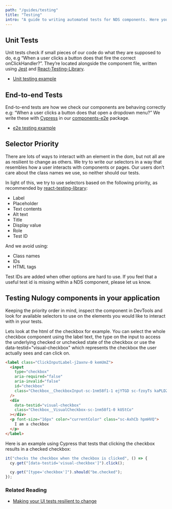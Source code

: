 ```yaml
---
path: "/guides/testing"
title: "Testing"
intro: "A guide to writing automated tests for NDS components. Here you can find information about how we write our own tests for the library and how to use selectors when writing tests for your own application that uses NDS components."
---
```


## Unit Tests

Unit tests check if small pieces of our code do what they are supposed to do, e.g “When a user clicks a button does that fire the correct onClickHandler?”. They’re located alongside the component file, written using [Jest](https://jestjs.io/) and [React-Testing-Library](https://testing-library.com/docs/react-testing-library/intro).

- [Unit testing example](https://github.com/nulogy/design-system/blob/master/components/src/Select/Select.spec.js)

## End-to-end Tests

End-to-end tests are how we check our components are behaving correctly e.g: “When a user clicks a button does that open a dropdown menu?” We write these with [Cypress](https://www.cypress.io/) in our [components-e2e](https://github.com/nulogy/design-system/tree/master/components/components-e2e) package.

- [e2e testing example](https://github.com/nulogy/design-system/blob/master/components/components-e2e/cypress/integration/components/Select.spec.js)

## Selector Priority

There are lots of ways to interact with an element in the dom, but not all are as resilient to change as others. We try to write our selectors in a way that resembles how a user interacts with components or pages. Our users don’t care about the class names we use, so neither should our tests.

In light of this, we try to use selectors based on the following priority, as recommended by [react-testing-library](https://testing-library.com/docs/guide-which-query):

- Label
- Placeholder
- Text contents
- Alt text
- Title
- Display value
- Role
- Test ID

And we avoid using:

- Class names
- IDs
- HTML tags

Test IDs are added when other options are hard to use. If you feel that a useful test id is missing within a NDS component, please let us know.

## Testing Nulogy components in your application

Keeping the priority order in mind, inspect the component in DevTools and look for available selectors to use on the elements you would like to interact with in your tests.

Lets look at the html of the checkbox for example. You can select the whole checkbox component using the label text, the type on the input to access the underlying checked or unchecked state of the checkbox or use the data-testid="visual-checkbox" which represents the checkbox the user actually sees and can click on.

```html
<label class="ClickInputLabel-j2axnv-0 kemUmZ">
  <input
    type="checkbox"
    aria-required="false"
    aria-invalid="false"
    id="checkbox"
    class="Checkbox__CheckboxInput-sc-1nm58f1-1 ejYTGD sc-fzoyTs kaPLDZ"
  />
  <div
    data-testid="visual-checkbox"
    class="Checkbox__VisualCheckbox-sc-1nm58f1-0 kUStCo"
  ></div>
  <p font-size="16px" color="currentColor" class="sc-AxhCb hpmHVQ">
    I am a checkbox
  </p>
</label>
```

Here is an example using Cypress that tests that clicking the checkbox results in a checked checkbox:

```javascript
it("checks the checkbox when the checkbox is clicked", () => {
  cy.get("[data-testid='visual-checkbox']").click();

  cy.get("[type='checkbox']").should("be.checked");
});
```

### Related Reading

- [Making your UI tests resilient to change](https://kentcdodds.com/blog/making-your-ui-tests-resilient-to-change)
